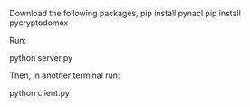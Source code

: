 Download the following packages,
pip install pynacl
pip install pycryptodomex


Run: 

python server.py


Then, in another terminal run:

python client.py
